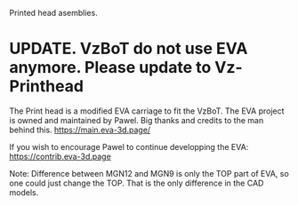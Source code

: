 Printed head asemblies.

# UPDATE. VzBoT do not use EVA anymore. Please update to Vz-Printhead

The Print head is a modified EVA carriage to fit the VzBoT. The EVA project is owned and maintained by Pawel. Big thanks and credits to the man behind this.
https://main.eva-3d.page/

If you wish to encourage Pawel to continue developping the EVA: https://contrib.eva-3d.page

Note: Difference between MGN12 and MGN9 is only the TOP part of EVA, so one could just change the TOP. That is the only difference in the CAD models.
